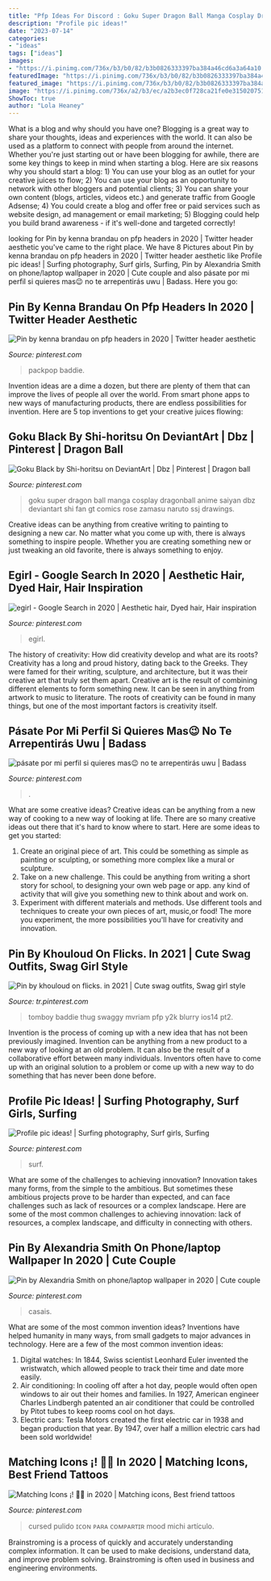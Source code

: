 ```yaml
---
title: "Pfp Ideas For Discord : Goku Super Dragon Ball Manga Cosplay Dragonball Anime Saiyan Dbz Deviantart Shi Fan Gt Comics Rose Zamasu Naruto Ssj Drawings"
description: "Profile pic ideas!"
date: "2023-07-14"
categories:
- "ideas"
tags: ["ideas"]
images:
- "https://i.pinimg.com/736x/b3/b0/82/b3b0826333397ba384a46cd6a3a64a10.jpg"
featuredImage: "https://i.pinimg.com/736x/b3/b0/82/b3b0826333397ba384a46cd6a3a64a10.jpg"
featured_image: "https://i.pinimg.com/736x/b3/b0/82/b3b0826333397ba384a46cd6a3a64a10.jpg"
image: "https://i.pinimg.com/736x/a2/b3/ec/a2b3ec0f728ca21fe0e3150207519115.jpg"
ShowToc: true
author: "Lola Heaney"
---
```



What is a blog and why should you have one?
Blogging is a great way to share your thoughts, ideas and experiences with the world. It can also be used as a platform to connect with people from around the internet. Whether you're just starting out or have been blogging for awhile, there are some key things to keep in mind when starting a blog. Here are six reasons why you should start a blog: 1) You can use your blog as an outlet for your creative juices to flow; 2) You can use your blog as an opportunity to network with other bloggers and potential clients; 3) You can share your own content (blogs, articles, videos etc.) and generate traffic from Google Adsense; 4) You could create a blog and offer free or paid services such as website design, ad management or email marketing; 5) Blogging could help you build brand awareness - if it's well-done and targeted correctly!

	

		
looking for Pin by kenna brandau on pfp headers in 2020 | Twitter header aesthetic you've came to the right place. We have 8 Pictures about Pin by kenna brandau on pfp headers in 2020 | Twitter header aesthetic like Profile pic ideas! | Surfing photography, Surf girls, Surfing, Pin by Alexandria Smith on phone/laptop wallpaper in 2020 | Cute couple and also pásate por mi perfil si quieres mas😉 no te arrepentirás uwu | Badass. Here you go:
		
    
## Pin By Kenna Brandau On Pfp Headers In 2020 | Twitter Header Aesthetic

<img loading=lazy src="https://i.pinimg.com/736x/f3/ea/7d/f3ea7db188212c5c2e49aaba72172063.jpg" onerror="this.onerror=null;this.src='https://tse4.mm.bing.net/th?id=OIP.px0waFS7F6qKtngGU1sRtwHaCj&amp;pid=15.1';" alt="Pin by kenna brandau on pfp headers in 2020 | Twitter header aesthetic">

_Source: pinterest.com_

>packpop baddie. 

	

Invention ideas are a dime a dozen, but there are plenty of them that can improve the lives of people all over the world. From smart phone apps to new ways of manufacturing products, there are endless possibilities for invention. Here are 5 top inventions to get your creative juices flowing: 

    
## Goku Black By Shi-horitsu On DeviantArt | Dbz | Pinterest | Dragon Ball

<img loading=lazy src="https://i.pinimg.com/736x/60/bb/83/60bb838cbd97340890f40de4037e3ab7--dragonball-super-dragon-ball-black-goku.jpg?b=t" onerror="this.onerror=null;this.src='https://tse2.mm.bing.net/th?id=OIP.0LTIv6bdFkYHH3IlI6I8ogHaK4&amp;pid=15.1';" alt="Goku Black by Shi-horitsu on DeviantArt | Dbz | Pinterest | Dragon ball">

_Source: pinterest.com_

>goku super dragon ball manga cosplay dragonball anime saiyan dbz deviantart shi fan gt comics rose zamasu naruto ssj drawings. 

	

Creative ideas can be anything from creative writing to painting to designing a new car. No matter what you come up with, there is always something to inspire people. Whether you are creating something new or just tweaking an old favorite, there is always something to enjoy.

    
## Egirl - Google Search In 2020 | Aesthetic Hair, Dyed Hair, Hair Inspiration

<img loading=lazy src="https://i.pinimg.com/736x/b3/b0/82/b3b0826333397ba384a46cd6a3a64a10.jpg" onerror="this.onerror=null;this.src='https://tse1.mm.bing.net/th?id=OIP.VSNOIgoeO4igLVSRmV2pHAHaJ4&amp;pid=15.1';" alt="egirl - Google Search in 2020 | Aesthetic hair, Dyed hair, Hair inspiration">

_Source: pinterest.com_

>egirl. 

	

The history of creativity: How did creativity develop and what are its roots?
Creativity has a long and proud history, dating back to the Greeks. They were famed for their writing, sculpture, and architecture, but it was their creative art that truly set them apart. Creative art is the result of combining different elements to form something new. It can be seen in anything from artwork to music to literature. The roots of creativity can be found in many things, but one of the most important factors is creativity itself.

    
## Pásate Por Mi Perfil Si Quieres Mas😉 No Te Arrepentirás Uwu | Badass

<img loading=lazy src="https://i.pinimg.com/736x/25/d4/9b/25d49bc7defc5f28ac94d4bac48575a7.jpg" onerror="this.onerror=null;this.src='https://tse3.mm.bing.net/th?id=OIP.4G6r7B3Si4P4sJZ1dDWqhwHaKS&amp;pid=15.1';" alt="pásate por mi perfil si quieres mas😉 no te arrepentirás uwu | Badass">

_Source: pinterest.com_

>. 

	

What are some creative ideas?
Creative ideas can be anything from a new way of cooking to a new way of looking at life. There are so many creative ideas out there that it's hard to know where to start. Here are some ideas to get you started: 
1. Create an original piece of art. This could be something as simple as painting or sculpting, or something more complex like a mural or sculpture. 
2. Take on a new challenge. This could be anything from writing a short story for school, to designing your own web page or app. any kind of activity that will give you something new to think about and work on. 
3. Experiment with different materials and methods. Use different tools and techniques to create your own pieces of art, music,or food! The more you experiment, the more possibilities you'll have for creativity and innovation.

    
## Pin By Khouloud On Flicks. In 2021 | Cute Swag Outfits, Swag Girl Style

<img loading=lazy src="https://i.pinimg.com/736x/2b/ad/a2/2bada25e6a4d046d2133bf102b5740b1.jpg" onerror="this.onerror=null;this.src='https://tse3.mm.bing.net/th?id=OIP.DXgiLOuqcNKxWBKavqjQ-AHaNT&amp;pid=15.1';" alt="Pin by khouloud on flicks. in 2021 | Cute swag outfits, Swag girl style">

_Source: tr.pinterest.com_

>tomboy baddie thug swaggy mvriam pfp y2k blurry ios14 pt2. 

	

Invention is the process of coming up with a new idea that has not been previously imagined. Invention can be anything from a new product to a new way of looking at an old problem. It can also be the result of a collaborative effort between many individuals. Inventors often have to come up with an original solution to a problem or come up with a new way to do something that has never been done before.

    
## Profile Pic Ideas! | Surfing Photography, Surf Girls, Surfing

<img loading=lazy src="https://i.pinimg.com/736x/ab/78/fc/ab78fc34395d3554325e73965ed6b492.jpg" onerror="this.onerror=null;this.src='https://tse2.mm.bing.net/th?id=OIP.VbNbtfh3JnrMKH1V2tE8qgHaHj&amp;pid=15.1';" alt="Profile pic ideas! | Surfing photography, Surf girls, Surfing">

_Source: pinterest.com_

>surf. 

	

What are some of the challenges to achieving innovation?
Innovation takes many forms, from the simple to the ambitious. But sometimes these ambitious projects prove to be harder than expected, and can face challenges such as lack of resources or a complex landscape. Here are some of the most common challenges to achieving innovation: lack of resources, a complex landscape, and difficulty in connecting with others.

    
## Pin By Alexandria Smith On Phone/laptop Wallpaper In 2020 | Cute Couple

<img loading=lazy src="https://i.pinimg.com/736x/a4/e1/75/a4e1750e62bee9bc891252905b5e0b13.jpg" onerror="this.onerror=null;this.src='https://tse4.mm.bing.net/th?id=OIP.Y_751lrD8YjOdZqTvDfY6gHaNK&amp;pid=15.1';" alt="Pin by Alexandria Smith on phone/laptop wallpaper in 2020 | Cute couple">

_Source: pinterest.com_

>casais. 

	

What are some of the most common invention ideas?
Inventions have helped humanity in many ways, from small gadgets to major advances in technology. Here are a few of the most common invention ideas:
1. Digital watches: In 1844, Swiss scientist Leonhard Euler invented the wristwatch, which allowed people to track their time and date more easily.
2. Air conditioning: In cooling off after a hot day, people would often open windows to air out their homes and families. In 1927, American engineer Charles Lindbergh patented an air conditioner that could be controlled by Pitot tubes to keep rooms cool on hot days.
3. Electric cars: Tesla Motors created the first electric car in 1938 and began production that year. By 1947, over half a million electric cars had been sold worldwide!

    
## Matching Icons ¡! 🌱🌿 In 2020 | Matching Icons, Best Friend Tattoos

<img loading=lazy src="https://i.pinimg.com/736x/a2/b3/ec/a2b3ec0f728ca21fe0e3150207519115.jpg" onerror="this.onerror=null;this.src='https://tse4.mm.bing.net/th?id=OIP.uyCsXSMfUnpQQu4HsPa9TAAAAA&amp;pid=15.1';" alt="Matching Icons ¡! 🌱🌿 in 2020 | Matching icons, Best friend tattoos">

_Source: pinterest.com_

>cursed pulido ɪᴄᴏɴ ᴘᴀʀᴀ ᴄᴏᴍᴘᴀʀᴛɪʀ mood michi artículo. 

	

Brainstroming is a process of quickly and accurately understanding complex information. It can be used to make decisions, understand data, and improve problem solving. Brainstroming is often used in business and engineering environments.

